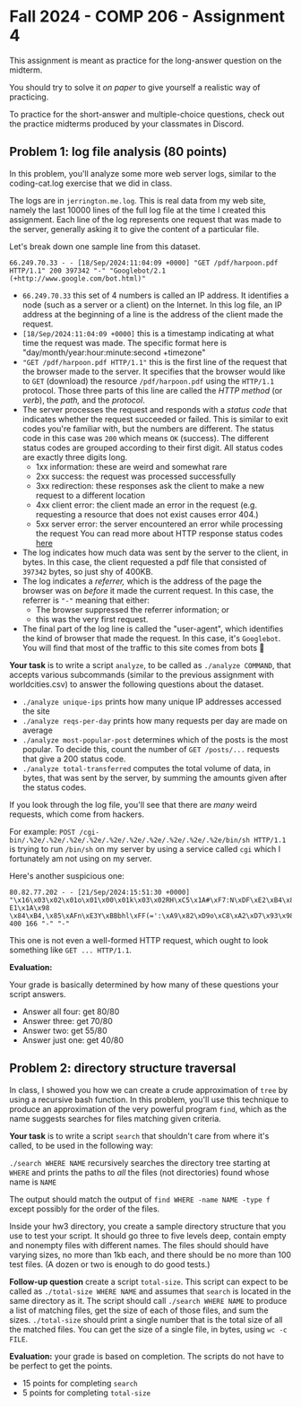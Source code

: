 # Fall 2024 - COMP 206 - Assignment 4

This assignment is meant as practice for the long-answer question on the midterm.

You should try to solve it _on paper_ to give yourself a realistic way of practicing.

To practice for the short-answer and multiple-choice questions, check out the practice midterms
produced by your classmates in Discord.

## Problem 1: log file analysis (80 points)

In this problem, you'll analyze some more web server logs, similar to the coding-cat.log exercise
that we did in class.

The logs are in `jerrington.me.log`. This is real data from my web site, namely the last 10000
lines of the full log file at the time I created this assignment. Each line of the log represents
one request that was made to the server, generally asking it to give the content of a particular
file.

Let's break down one sample line from this dataset.

```
66.249.70.33 - - [18/Sep/2024:11:04:09 +0000] "GET /pdf/harpoon.pdf HTTP/1.1" 200 397342 "-" "Googlebot/2.1 (+http://www.google.com/bot.html)"
```

- `66.249.70.33` this set of 4 numbers is called an IP address. It identifies a node (such as a
  server or a client) on the Internet. In this log file, an IP address at the beginning of a line
  is the address of the client made the request.
- `[18/Sep/2024:11:04:09 +0000]` this is a timestamp indicating at what time the request was made.
  The specific format here is "day/month/year:hour:minute:second +timezone"
- `"GET /pdf/harpoon.pdf HTTP/1.1"` this is the first line of the request that the browser made to
  the server. It specifies that the browser would like to `GET` (download) the resource
  `/pdf/harpoon.pdf` using the `HTTP/1.1` protocol.
  Those three parts of this line are called the _HTTP method_ (or _verb_), the _path,_ and the
  _protocol_.
- The server processes the request and responds with a _status code_ that indicates whether the
  request succeeded or failed. This is similar to exit codes you're familiar with, but the numbers
  are different.
  The status code in this case was `200` which means `OK` (success). The different status codes are
  grouped according to their first digit. All status codes are exactly three digits long.
    - 1xx information: these are weird and somewhat rare
    - 2xx success: the request was processed successfully
    - 3xx redirection: these responses ask the client to make a new request to a different location
    - 4xx client error: the client made an error in the request (e.g. requesting a resource that
      does not exist causes error 404.)
    - 5xx server error: the server encountered an error while processing the request
  You can read more about HTTP response status codes [here](https://en.wikipedia.org/wiki/List_of_HTTP_status_codes)
- The log indicates how much data was sent by the server to the client, in bytes. In this case, the
  client requested a pdf file that consisted of `397342` bytes, so just shy of 400KB.
- The log indicates a _referrer,_ which is the address of the page the browser was on _before_
  it made the current request. In this case, the referrer is `"-"` meaning that either:
    - The browser suppressed the referrer information; or
    - this was the very first request.
- The final part of the log line is called the "user-agent", which identifies the kind of browser
  that made the request. In this case, it's `Googlebot`. You will find that most of the traffic to
  this site comes from bots 🥲

**Your task** is to write a script `analyze`, to be called as `./analyze COMMAND`, that
accepts various subcommands (similar to the previous assignment with worldcities.csv) to answer the
following questions about the dataset.

- `./analyze unique-ips` prints how many unique IP addresses accessed the site
- `./analyze reqs-per-day` prints how many requests per day are made on average
- `./analyze most-popular-post` determines which of the posts is the most popular. To decide this,
  count the number of `GET /posts/...` requests that give a 200 status code.
- `./analyze total-transferred` computes the total volume of data, in bytes, that was sent by the
  server, by summing the amounts given after the status codes.

If you look through the log file, you'll see that there are _many_ weird requests, which come from
hackers.

For example: `POST /cgi-bin/.%2e/.%2e/.%2e/.%2e/.%2e/.%2e/.%2e/.%2e/.%2e/.%2e/bin/sh HTTP/1.1` is
trying to run `/bin/sh` on my server by using a service called `cgi` which I fortunately am not
using on my server.

Here's another suspicious one:

```
80.82.77.202 - - [21/Sep/2024:15:51:30 +0000] "\x16\x03\x02\x01o\x01\x00\x01k\x03\x02RH\xC5\x1A#\xF7:N\xDF\xE2\xB4\x82/\xFF\x09T\x9F\xA7\xC4y\xB0h\xC6\x13\x8C\xA4\x1C=\x22\x
E1\x1A\x98 \x84\xB4,\x85\xAFn\xE3Y\xBBbhl\xFF(=':\xA9\x82\xD9o\xC8\xA2\xD7\x93\x98\xB4\xEF\x80\xE5\xB9\x90\x00(\xC0" 400 166 "-" "-"
```

This one is not even a well-formed HTTP request, which ought to look something like `GET ... HTTP/1.1`.

**Evaluation:**

Your grade is basically determined by how many of these questions your script answers.

- Answer all four: get 80/80
- Answer three: get 70/80
- Answer two: get 55/80
- Answer just one: get 40/80

## Problem 2: directory structure traversal

In class, I showed you how we can create a crude approximation of `tree` by using a recursive
bash function. In this problem, you'll use this technique to produce an approximation of the very
powerful program `find`, which as the name suggests searches for files matching given criteria.

**Your task** is to write a script `search` that shouldn't care from where it's called, to be used
in the following way:

`./search WHERE NAME` recursively searches the directory tree starting at `WHERE` and prints the
paths to _all_ the files (not directories) found whose name is `NAME`

The output should match the output of `find WHERE -name NAME -type f` except possibly for the order
of the files.

Inside your hw3 directory, you create a sample directory structure that you use to test your
script. It should go three to five levels deep, contain empty and nonempty files with different
names. The files should should have varying sizes, no more than 1kb each, and there should be no
more than 100 test files. (A dozen or two is enough to do good tests.)

**Follow-up question** create a script `total-size`. This script can expect to be called as
`./total-size WHERE NAME` and assumes that `search` is located in the same directory as it.
The script should call `./search WHERE NAME` to produce a list of matching files, get the size of
each of those files, and sum the sizes. `./total-size` should print a single number that is the
total size of all the matched files. You can get the size of a single file, in bytes,
using `wc -c FILE`.

**Evaluation:** your grade is based on completion. The scripts do not have to be perfect to get the
points.

- 15 points for completing `search`
- 5 points for completing `total-size`
